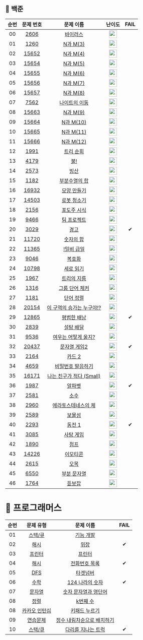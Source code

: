 ## 🚩 백준





|          순번          |        문제 번호         |        문제 이름         |         난이도          |         FAIL         |
| :-----: | :-----: | :-----: | :-----: | :-----: |
| 00 | <a href="https://www.acmicpc.net/problem/2606" target="_blank">2606</a> | [바이러스](algorithm/4월/4월-5일) |<img height="25px" width="25px" src="https://static.solved.ac/tier_small/8.svg"/>||
| 01 | <a href="https://www.acmicpc.net/problem/15651" target="_blank">1260</a> | [N과 M(3)](algorithm/6월/6월-30일) | <img height="25px" width="25px" src="https://static.solved.ac/tier_small/8.svg"/> |  |
|  02  | <a href="https://www.acmicpc.net/problem/15652" target="_blank">15652</a> | [N과 M(4)](algorithm/7월/7월-2일) | <img height="25px" width="25px" src="https://static.solved.ac/tier_small/8.svg"/> |  |
| 03 | <a href="acmicpc.net/problem/15654" target="_blank">15654</a> | [N과 M(5)](algorithm/7월/7월-3일) | <img height="25px" width="25px" src="https://static.solved.ac/tier_small/8.svg"/> |  |
|  04  | <a href="https://www.acmicpc.net/problem/15655" target="_blank">15655</a> | [N과 M(6)](algorithm/7월/7월-3일) | <img height="25px" width="25px" src="https://static.solved.ac/tier_small/8.svg"/> |  |
| 05 | <a href="https://www.acmicpc.net/problem/15656" target="_blank">15656</a> | [N과 M(7)](algorithm/7월/7월-3일) | <img height="25px" width="25px" src="https://static.solved.ac/tier_small/8.svg"/> |  |
| 06 | <a href="https://www.acmicpc.net/problem/15657" target="_blank">15657</a> | [N과 M(8)](algorithm/7월/7월-3일) | <img height="25px" width="25px" src="https://static.solved.ac/tier_small/8.svg"/> |  |
| 07 | <a href="https://www.acmicpc.net/problem/7562" target="_blank">7562</a> | [나이트의 이동](algorithm/7월/7월-5일) | <img height="25px" width="25px" src="https://static.solved.ac/tier_small/9.svg"/> |  |
| 08 | <a href="https://www.acmicpc.net/problem/15663" target="_blank">15663</a> | [N과 M(9)](algorithm/7월/7월-6일) | <img height="25px" width="25px" src="https://static.solved.ac/tier_small/9.svg"/> |  |
| 09 | <a href="https://www.acmicpc.net/problem/15664" target="_blank">15664</a> | [N과 M(10)](algorithm/7월/7월-7일) | <img height="25px" width="25px" src="https://static.solved.ac/tier_small/9.svg"/> |  |
| 10 | <a href="https://www.acmicpc.net/problem/15665" target="_blank">15665</a> | [N과 M(11)](algorithm/7월/7월-7일) | <img height="25px" width="25px" src="https://static.solved.ac/tier_small/9.svg"/> |  |
| 11 | <a href="https://www.acmicpc.net/problem/15666" target="_blank">15666</a> | [N과 M(12)](algorithm/7월/7월-7일) | <img height="25px" width="25px" src="https://static.solved.ac/tier_small/9.svg"/> |  |
| 12 | <a href="https://www.acmicpc.net/problem/1991" target="_blank">1991</a> | [트리 순회](algorithm/7월/7월-8일) | <img height="25px" width="25px" src="https://static.solved.ac/tier_small/10.svg"/> |  |
| 13 | <a href="https://www.acmicpc.net/problem/4179" target="_blank">4179</a> | [불!](algorithm/7월/7월-8일) | <img height="25px" width="25px" src="https://static.solved.ac/tier_small/12.svg"/> |  |
| 14 | <a href="https://www.acmicpc.net/problem/2573" target="_blank">2573</a> | [빙산](algorithm/7월/7월-9일) | <img height="25px" width="25px" src="https://static.solved.ac/tier_small/12.svg"/> |  |
| 15 | <a href="https://www.acmicpc.net/problem/1182" target="_blank">1182</a> | [부분수열의 합](algorithm/7월/7월-10일) | <img height="25px" width="25px" src="https://static.solved.ac/tier_small/9.svg"/> |  |
| 16 | <a href="https://www.acmicpc.net/problem/16932" target="_blank">16932</a> | [모양 만들기](algorithm/7월/7월-12일) | <img height="25px" width="25px" src="https://static.solved.ac/tier_small/12.svg"/> |  |
| 17 | <a href="https://www.acmicpc.net/problem/14503" target="_blank">14503</a> | [로봇 청소기](algorithm/7월/7월-13일) | <img height="25px" width="25px" src="https://static.solved.ac/tier_small/11.svg"/> |  |
| 18 | <a href="https://www.acmicpc.net/problem/2156" target="_blank">2156</a> | [포도주 시식](algorithm/7월/7월-14일) | <img height="25px" width="25px" src="https://static.solved.ac/tier_small/10.svg"/> |  |
| 19 | <a href="https://www.acmicpc.net/problem/9466" target="_blank">9466</a> | [팀 프로젝트](algorithm/7월/7월-16일) | <img height="25px" width="25px" src="https://static.solved.ac/tier_small/12.svg"/> |  |
| 20 | <a href="https://www.acmicpc.net/problem/3029" target="_blank">3029</a> | [경고](algorithm/7월/7월-17일) | <img height="25px" width="25px" src="https://static.solved.ac/tier_small/3.svg"/> | ✔ |
| 21 | <a href="https://www.acmicpc.net/problem/11720" target="_blank">11720</a> | [숫자의 합](algorithm/7월/7월-17일) | <img height="25px" width="25px" src="https://static.solved.ac/tier_small/4.svg"/> | |
| 22 | <a href="https://www.acmicpc.net/problem/11365" target="_blank">11365</a> | [!밀비 급일](algorithm/7월/7월-17일) | <img height="25px" width="25px" src="https://static.solved.ac/tier_small/4.svg"/> | |
| 23 | <a href="https://www.acmicpc.net/problem/9046" target="_blank">9046</a> | [복호화](algorithm/7월/7월-17일) | <img height="25px" width="25px" src="https://static.solved.ac/tier_small/4.svg"/> | |
| 24 | <a href="https://www.acmicpc.net/problem/10798" target="_blank">10798</a> | [세로 읽기](algorithm/7월/7월-17일) | <img height="25px" width="25px" src="https://static.solved.ac/tier_small/5.svg"/> | |
| 25 | <a href="https://www.acmicpc.net/problem/1967" target="_blank">1967</a> | [트리의 지름](algorithm/7월/7월-19일) | <img height="25px" width="25px" src="https://static.solved.ac/tier_small/12.svg"/> | |
| 26 | <a href="https://www.acmicpc.net/problem/1316" target="_blank">1316</a> | [그룹 단어 체커](algorithm/7월/7월-20일) | <img height="25px" width="25px" src="https://static.solved.ac/tier_small/6.svg"/> | |
| 27 | <a href="https://www.acmicpc.net/problem/1181" target="_blank">1181</a> | [단어 정렬](algorithm/7월/7월-20일) | <img height="25px" width="25px" src="https://static.solved.ac/tier_small/6.svg"/> | |
| 28 | <a href="https://www.acmicpc.net/problem/20154" target="_blank">20154</a> | [이 구역의 승가는 누구야!?](algorithm/7월/7월-21일) | <img height="25px" width="25px" src="https://static.solved.ac/tier_small/5.svg"/> | |
| 29 | <a href="https://www.acmicpc.net/problem/12865" target="_blank">12865</a> | [평범한 배낭](algorithm/7월/7월-21일) | <img height="25px" width="25px" src="https://static.solved.ac/tier_small/11.svg"/> | ✔ |
| 30 | <a href="https://www.acmicpc.net/problem/2839" target="_blank">2839</a> | [설탕 배달](algorithm/7월/7월-22일) | <img height="25px" width="25px" src="https://static.solved.ac/tier_small/5.svg"/> |  |
| 31 | <a href="https://www.acmicpc.net/problem/9536" target="_blank">9536</a> | [여우는 어떻게 울지?](algorithm/7월/7월-23일) | <img height="25px" width="25px" src="https://static.solved.ac/tier_small/6.svg"/> | |
| 32 | <a href="https://www.acmicpc.net/problem/20437" target="_blank">20437</a> | [문자열 게임2](algorithm/7월/7월-23일) | <img height="25px" width="25px" src="https://static.solved.ac/tier_small/11.svg"/> | ✔ |
| 33 | <a href="https://www.acmicpc.net/problem/2164" target="_blank">2164</a> | [카드 2](algorithm/7월/7월-27일) | <img height="25px" width="25px" src="https://static.solved.ac/tier_small/7.svg"/> |  |
| 34 | <a href="https://www.acmicpc.net/problem/4659" target="_blank">4659</a> | [비밀번호 발음하기](algorithm/7월/7월-28일) | <img height="25px" width="25px" src="https://static.solved.ac/tier_small/6.svg"/> | |
| 35 | <a href="https://www.acmicpc.net/problem/16171" target="_blank">16171</a> | [나는 친구가 적다 (Small)](algorithm/7월/7월-28일) | <img height="25px" width="25px" src="https://static.solved.ac/tier_small/6.svg"/> | |
| 36 | <a href="https://www.acmicpc.net/problem/1987" target="_blank">1987</a> | [알파벳](algorithm/7월/7월-30일) | <img height="25px" width="25px" src="https://static.solved.ac/tier_small/12.svg"/> | ✔ |
| 37 | <a href="https://www.acmicpc.net/problem/2581" target="_blank">2581</a> | [소수](algorithm/8월/8월-3일) | <img height="25px" width="25px" src="https://static.solved.ac/tier_small/6.svg"/> |  |
| 38 | <a href="https://www.acmicpc.net/problem/2960" target="_blank">2960</a> | [에라토스테네스의 체](algorithm/8월/8월-4일) | <img height="25px" width="25px" src="https://static.solved.ac/tier_small/7.svg"/> | |
| 39 | <a href="https://www.acmicpc.net/problem/2589" target="_blank">2589</a> | [보물섬](algorithm/8월/8월-6일) | <img height="25px" width="25px" src="https://static.solved.ac/tier_small/11.svg"/> |  |
| 40 | <a href="https://www.acmicpc.net/problem/2293" target="_blank">2293</a> | [동전 1](algorithm/8월/8월-10일) | <img height="25px" width="25px" src="https://static.solved.ac/tier_small/10.svg"/> | ✔ |
| 41 | <a href="https://www.acmicpc.net/problem/3085" target="_blank">3085</a> | [사탕 게임](algorithm/8월/8월-11일) | <img height="25px" width="25px" src="https://static.solved.ac/tier_small/7.svg"/> |  |
| 42 | <a href="https://www.acmicpc.net/problem/1890" target="_blank">1890</a> | [점프](algorithm/8월/8월-13일) | <img height="25px" width="25px" src="https://static.solved.ac/tier_small/9.svg"/> | |
| 43 | <a href="https://www.acmicpc.net/problem/14226" target="_blank">14226</a> | [이모티콘](algorithm/8월/8월-21일) | <img height="25px" width="25px" src="https://static.solved.ac/tier_small/11.svg"/> | |
| 44 | <a href="https://www.acmicpc.net/problem/2615" target="_blank">2615</a> | [오목](algorithm/8월/8월-21일) | <img height="25px" width="25px" src="https://static.solved.ac/tier_small/8.svg"/> | |
| 45 | <a href="https://www.acmicpc.net/problem/6550" target="_blank">6550</a> | [부분 문자열](algorithm/8월/8월-24일) | <img height="25px" width="25px" src="https://static.solved.ac/tier_small/6.svg"/> | |
| 46 | <a href="https://www.acmicpc.net/problem/1764" target="_blank">1764</a> | [듣보잡](algorithm/8월/8월-25일) | <img height="25px" width="25px" src="https://static.solved.ac/tier_small/7.svg"/> | |



# 🚩 프로그래머스



| 순번 |                          문제 유형                           |                      문제 이름                       | FAIL |
| :--: | :----------------------------------------------------------: | :--------------------------------------------------: | :--: |
|  01  | <a href="https://programmers.co.kr/learn/courses/30/lessons/42586?language=python3" target="_blank">스택/큐</a> |         [기능 개발](algorithm/7월/7월-26일)          |      |
|  02  | <a href="https://programmers.co.kr/learn/courses/30/lessons/42578" target="_blank">해시</a> |            [위장](algorithm/7월/7월-26일)            |  ✔   |
|  03  | <a href="https://programmers.co.kr/learn/courses/30/lessons/42587" target="_blank">프린터</a> |           [프린터](algorithm/8월/8월-2일)            |      |
|  04  | <a href="https://programmers.co.kr/learn/courses/30/lessons/42577" target="_blank">해시</a> |        [전화번호 목록](algorithm/8월/8월-2일)        |  ✔   |
|  05  | <a href="https://programmers.co.kr/learn/courses/30/lessons/43165" target="_blank">DFS</a> |          [타겟넘버](algorithm/8월/8월-9일)           |      |
|  06  | <a href="https://programmers.co.kr/learn/courses/30/lessons/12899" target="_blank">수학</a> |      [124 나라의 숫자](algorithm/8월/8월-14일)       |  ✔   |
|  07  | <a href="https://programmers.co.kr/learn/courses/30/lessons/81301" target="_blank">문자열</a> |    [숫자 문자열과 영단어](algorithm/8월/8월-16일)    |      |
|  08  | <a href="https://programmers.co.kr/learn/courses/30/lessons/42748" target="_blank">정렬</a> |          [k번째 수](algorithm/8월/8월-17일)          |      |
|  08  | <a href="https://programmers.co.kr/learn/courses/30/lessons/67256" target="_blank">카카오 인턴십</a> |       [키패드 누르기](algorithm/8월/8월-18일)        |      |
|  09  | <a href="https://programmers.co.kr/learn/courses/30/lessons/12933" target="_blank">연습문제</a> | [정수 내림차순으로 배치하기](algorithm/8월/8월-20일) |      |
|  10  | <a href="https://programmers.co.kr/learn/courses/30/lessons/42583" target="_blank">스택/큐</a> |     [다리를 지나는 트럭](algorithm/8월/8월-23일)     |  ✔   |

